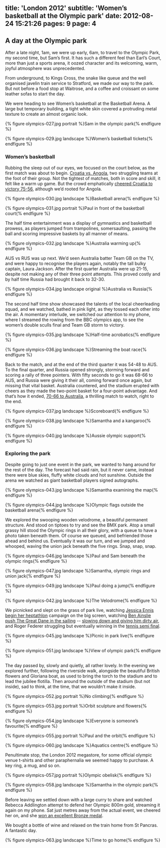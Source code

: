 title: 'London 2012'
subtitle: 'Women’s basketball at the Olympic park'
date: 2012-08-24 15:21:26
pages: 9
page: 4
---

## A day at the Olympic park

After a late night, 1am, we were up early, 6am, to travel to the Olympic Park, my second time, but Sam’s first. It has such a different feel than Earl’s Court, more than just a sports arena, it oozed character and its welcoming, warm, joyful atmosphere was unprecedented.

From underground, to Kings Cross, the snake like queue and the well organised javelin train service to Stratford, we made our way to the park. But not before a food stop at Waitrose, and a coffee and croissant on some leather sofas to start the day.

We were heading to see Women’s basketball at the Basketball Arena. A large but temporary building, a tight white skin covered a protruding metal texture to create an almost organic look.

{% figure olympics-027.jpg portrait %}Sam in the olympic park{% endfigure %}

{% figure olympics-029.jpg landscape %}Women’s basketball tickets{% endfigure %}

### Women’s basketball

Rubbing the sleep out of our eyes, we focused on the court below, as the first match was about to begin. [Croatia vs. Angola](http://www.bbc.co.uk/sport/olympics/2012/live-video/p00w300q), two struggling teams at the foot of their group. Not the tightest of matches, both in score and skill, it felt like a warm up game. But the crowd emphatically [cheered Croatia to victory 75-56](http://london2012.bbc.co.uk/basketball/event/women/match=bkw400a10/index.html), although we’d rooted for Angola.

{% figure olympics-030.jpg landscape %}Basketball arena{% endfigure %}

{% figure olympics-031.jpg portrait %}Paul in front of the basketball court{% endfigure %}

The half time entertainment was a display of gymnastics and basketball prowess, as players jumped from trampolines, somersaulting, passing the ball and scoring impressive baskets by all manner of means.

{% figure olympics-032.jpg landscape %}Australia warming up{% endfigure %}

AUS vs RUS was up next. We’d seen Australia batter Team GB on the TV, and were happy to recognise the players again, notably the tall bulky captain, Laura Jackson. After the first quarter Australia were up 21-15, despite not making any of their three point attempts. This proved costly and by half time Russia had brought it back to 32-30.

{% figure olympics-034.jpg landscape original %}Australia vs Russia{% endfigure %}

The second half time show showcased the talents of the local cheerleading squad, and we watched, bathed in pink light, as they tossed each other into the air. A momentary interlude, we switched our attention to my phone, where I streamed the rowing from the BBC olympics app, to see the women’s double sculls final and Team GB storm to victory.

{% figure olympics-035.jpg landscape %}Half-time acrobatics{% endfigure %}

{% figure olympics-036.jpg landscape %}Streaming the boat race{% endfigure %}

Back to the match, and at the end of the third quarter it was 54-48 to AUS. To the final quarter, and Russia opened strongly, storming forward and scoring a rally of three pointers. With fifty seconds to go it was 68-66 to AUS, and Russia were giving it their all, coming forward once again, but missing that vital basket. Australia countered, and the stadium erupted with cheers as they made the two-point basket for a four-point advantage. And that’s how it ended, [70-66 to Australia](http://london2012.bbc.co.uk/basketball/event/women/match=bkw400b10/index.html), a thrilling match to watch, right to the end.

{% figure olympics-037.jpg landscape %}Scoreboard{% endfigure %}

{% figure olympics-038.jpg landscape %}Samantha and a kangaroo{% endfigure %}

{% figure olympics-040.jpg landscape %}Aussie olympic support{% endfigure %}

### Exploring the park

Despite going to just one event in the park, we wanted to hang around for the rest of the day. The forecast had said rain, but it never came, instead there were blue skies, fluffy white clouds and hot sunshine. Outside the arena we watched as giant basketball players signed autographs.

{% figure olympics-043.jpg landscape %}Samantha examining the map{% endfigure %}

{% figure olympics-044.jpg landscape %}Olympic flags outside the basketball arena{% endfigure %}

We explored the swooping wooden velodrome, a beautiful permanent structure. And stood on tiptoes to try and see the BMX park. Atop a small grassy hill stood the Olympic rings in all their glory, with a queue to have a photo taken beneath them. Of course we queued, and befriended those ahead and behind us. Eventually it was our turn, and we jumped and  whooped, waving the union jack beneath the five rings. Snap, snap, snap.

{% figure olympics-046.jpg landscape %}Paul and Sam beneath the olympic rings{% endfigure %}

{% figure olympics-047.jpg landscape %}Samantha, olympic rings and union jack{% endfigure %}

{% figure olympics-049.jpg landscape %}Paul doing a jump{% endfigure %}

{% figure olympics-042.jpg landscape %}The Velodrome{% endfigure %}

We picnicked and slept on the grass of park live, watching [Jessica Ennis begin her heptathlon](http://www.bbc.co.uk/sport/olympics/2012/schedule-results/athletics/20120803#start-time-1000) campaign on the big screen, watching [Ben Ainslie push The Great Dane in the sailing](http://london2012.bbc.co.uk/sailing/event/finn-men/phase=sam002910/index.html) -- [slowing down and giving him dirty air](http://www.bbc.co.uk/sport/olympics/2012/live-video/p00w305z), and Roger Federer struggling but eventually winning in the [tennis semi final](http://london2012.bbc.co.uk/tennis/event/men-singles/match=tem001201/index.html).

{% figure olympics-045.jpg landscape %}Picnic in park live{% endfigure %}

{% figure olympics-051.jpg landscape %}View of olympic park{% endfigure %}

The day passed by, slowly and quietly, all rather lovely. In the evening we explored further, following the riverside walk, alongside the beautiful British flowers and Gloriana boat, as used to bring the torch to the stadium and to lead the jubilee flotilla. Then around the outside of the stadium (but not inside), sad to think, at the time, that we wouldn’t make it inside.

{% figure olympics-052.jpg portrait %}No climbing{% endfigure %}

{% figure olympics-053.jpg portrait %}Orbit sculpture and flowers{% endfigure %}

{% figure olympics-054.jpg landscape %}Everyone is someone’s favourite{% endfigure %}

{% figure olympics-055.jpg portrait %}Paul and the orbit{% endfigure %}

{% figure olympics-060.jpg landscape %}Aquatics centre{% endfigure %}

Penultimate stop, the London 2012 megastore, for some official olympic venue t-shirts and other paraphernalia we seemed happy to purchase. A key ring, a mug, and so on.

{% figure olympics-057.jpg portrait %}Olympic obelisk{% endfigure %}

{% figure olympics-058.jpg landscape %}Samantha in the olympic park{% endfigure %}

Before leaving we settled down with a large curry to share and watched Rebecca Addlington attempt to defend her Olympic 800m gold, streaming it again on my phone. Sat just metres away from the actual event, we cheered her on, and she [won an excellent Bronze medal](http://www.bbc.co.uk/sport/olympics/2012/sports/swimming/events/womens-800m-freestyle).

We bought a bottle of wine and relaxed on the train home from St Pancras. A fantastic day.

{% figure olympics-063.jpg landscape %}Time to go home{% endfigure %}
